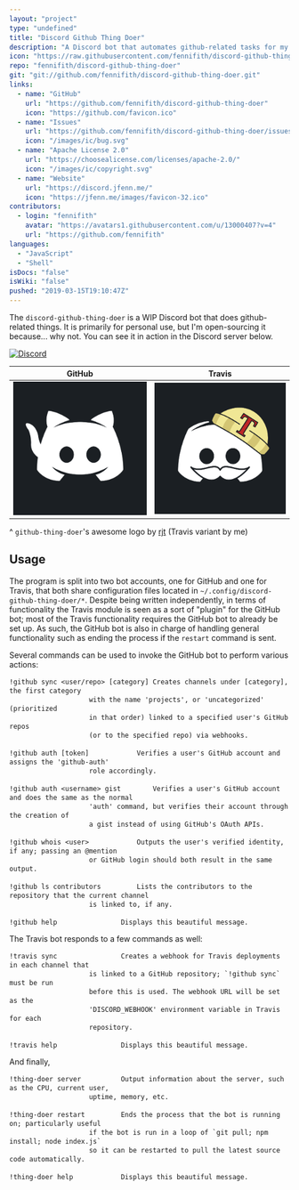 ```yaml
---
layout: "project"
type: "undefined"
title: "Discord Github Thing Doer"
description: "A Discord bot that automates github-related tasks for my server."
icon: "https://raw.githubusercontent.com/fennifith/discord-github-thing-doer/master/.github/logo-circle.png"
repo: "fennifith/discord-github-thing-doer"
git: "git://github.com/fennifith/discord-github-thing-doer.git"
links: 
  - name: "GitHub"
    url: "https://github.com/fennifith/discord-github-thing-doer"
    icon: "https://github.com/favicon.ico"
  - name: "Issues"
    url: "https://github.com/fennifith/discord-github-thing-doer/issues"
    icon: "/images/ic/bug.svg"
  - name: "Apache License 2.0"
    url: "https://choosealicense.com/licenses/apache-2.0/"
    icon: "/images/ic/copyright.svg"
  - name: "Website"
    url: "https://discord.jfenn.me/"
    icon: "https://jfenn.me/images/favicon-32.ico"
contributors: 
  - login: "fennifith"
    avatar: "https://avatars1.githubusercontent.com/u/13000407?v=4"
    url: "https://github.com/fennifith"
languages: 
  - "JavaScript"
  - "Shell"
isDocs: "false"
isWiki: "false"
pushed: "2019-03-15T19:10:47Z"
---
```


The `discord-github-thing-doer` is a WIP Discord bot that does github-related things. It is primarily for personal use, but I'm open-sourcing it because... why not. You can see it in action in the Discord server below.

[![Discord](https://img.shields.io/discord/514625116706177035.svg)](https://discord.gg/KPqbBjS)

| GitHub   | Travis   |
|----------|----------|
| ![GitHub Discord Logo](https://github.com/fennifith/discord-github-thing-doer/blob/master/./.github/logo.png?raw=true) | ![Travis Discord Logo](https://github.com/fennifith/discord-github-thing-doer/blob/master/./.github/travis-logo.png?raw=true) |

^ `github-thing-doer`'s awesome logo by [rjt](https://twitter.com/rjt_rockx) (Travis variant by me)

## Usage

The program is split into two bot accounts, one for GitHub and one for Travis, that both share configuration files located in `~/.config/discord-github-thing-doer/*`. Despite being written independently, in terms of functionality the Travis module is seen as a sort of "plugin" for the GitHub bot; most of the Travis functionality requires the GitHub bot to already be set up. As such, the GitHub bot is also in charge of handling general functionality such as ending the process if the `restart` command is sent.

Several commands can be used to invoke the GitHub bot to perform various actions:

```nohighlight
!github sync <user/repo> [category]	Creates channels under [category], the first category
					with the name 'projects', or 'uncategorized' (prioritized
					in that order) linked to a specified user's GitHub repos
					(or to the specified repo) via webhooks.

!github auth [token]			Verifies a user's GitHub account and assigns the 'github-auth'
					role accordingly.

!github auth <username> gist		Verifies a user's GitHub account and does the same as the normal
					'auth' command, but verifies their account through the creation of
					a gist instead of using GitHub's OAuth APIs.

!github whois <user>			Outputs the user's verified identity, if any; passing an @mention
					or GitHub login should both result in the same output.

!github ls contributors			Lists the contributors to the repository that the current channel
					is linked to, if any.

!github help				Displays this beautiful message.
```

The Travis bot responds to a few commands as well:

```nohighlight
!travis sync				Creates a webhook for Travis deployments in each channel that
					is linked to a GitHub repository; `!github sync` must be run
					before this is used. The webhook URL will be set as the
					'DISCORD_WEBHOOK' environment variable in Travis for each
					repository.

!travis help				Displays this beautiful message.
```

And finally, 

```nohighlight
!thing-doer server			Output information about the server, such as the CPU, current user,
					uptime, memory, etc.

!thing-doer restart			Ends the process that the bot is running on; particularly useful
					if the bot is run in a loop of `git pull; npm install; node index.js`
					so it can be restarted to pull the latest source code automatically.

!thing-doer help			Displays this beautiful message.
```
